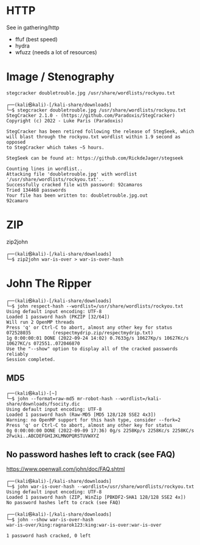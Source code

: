 ﻿# HTTP

See in gathering/http  
- ffuf (best speed)
- hydra
- wfuzz (needs a lot of resources)

# Image / Stenography

    stegcracker doubletrouble.jpg /usr/share/wordlists/rockyou.txt
<!-- example -->
    ┌──(kali㉿kali)-[/kali-share/downloads]
    └─$ stegcracker doubletrouble.jpg /usr/share/wordlists/rockyou.txt
    StegCracker 2.1.0 - (https://github.com/Paradoxis/StegCracker)
    Copyright (c) 2022 - Luke Paris (Paradoxis)
    
    StegCracker has been retired following the release of StegSeek, which
    will blast through the rockyou.txt wordlist within 1.9 second as opposed
    to StegCracker which takes ~5 hours.
    
    StegSeek can be found at: https://github.com/RickdeJager/stegseek
    
    Counting lines in wordlist..
    Attacking file 'doubletrouble.jpg' with wordlist '/usr/share/wordlists/rockyou.txt'..
    Successfully cracked file with password: 92camaros
    Tried 134468 passwords
    Your file has been written to: doubletrouble.jpg.out
    92camaro


# ZIP

zip2john

    ┌──(kali㉿kali)-[/kali-share/downloads]
    └─$ zip2john war-is-over > war-is-over-hash

# John The Ripper

    ┌──(kali㉿kali)-[/kali-share/downloads]
    └─$ john respect-hash --wordlist=/usr/share/wordlists/rockyou.txt
    Using default input encoding: UTF-8
    Loaded 1 password hash (PKZIP [32/64])
    Will run 2 OpenMP threads
    Press 'q' or Ctrl-C to abort, almost any other key for status
    072528035        (respectmydrip.zip/respectmydrip.txt)     
    1g 0:00:00:01 DONE (2022-09-24 14:02) 0.7633g/s 10627Kp/s 10627Kc/s 10627KC/s 072551..072046870
    Use the "--show" option to display all of the cracked passwords reliably
    Session completed.

## MD5

    ┌──(kali㉿kali)-[~]
    └─$ john --format=raw-md5 mr-robot-hash --wordlist=/kali-share/downloads/fsocity.dic               
    Using default input encoding: UTF-8
    Loaded 1 password hash (Raw-MD5 [MD5 128/128 SSE2 4x3])
    Warning: no OpenMP support for this hash type, consider --fork=2
    Press 'q' or Ctrl-C to abort, almost any other key for status
    0g 0:00:00:00 DONE (2022-09-09 17:36) 0g/s 2258Kp/s 2258Kc/s 2258KC/s 2Fwiki..ABCDEFGHIJKLMNOPQRSTUVWXYZ

## No password hashes left to crack (see FAQ)

https://www.openwall.com/john/doc/FAQ.shtml

    ┌──(kali㉿kali)-[/kali-share/downloads]
    └─$ john war-is-over-hash --wordlist=/usr/share/wordlists/rockyou.txt
    Using default input encoding: UTF-8
    Loaded 1 password hash (ZIP, WinZip [PBKDF2-SHA1 128/128 SSE2 4x])
    No password hashes left to crack (see FAQ)
    
    ┌──(kali㉿kali)-[/kali-share/downloads]
    └─$ john --show war-is-over-hash                                     
    war-is-over/king:ragnarok123:king:war-is-over:war-is-over
    
    1 password hash cracked, 0 left


